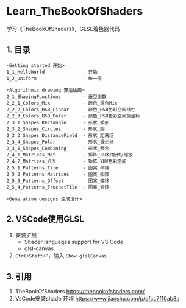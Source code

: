 # Learn_TheBookOfShaders
学习《TheBookOfShaders》，GLSL着色器代码

## 1. 目录
```
<Getting started 开始>
1_1_HelloWorld              - 开始
1_2_Uniform                 - 统一值

<Algorithmic drawing 算法绘画>
2_1_ShapingFunctions        - 造型函数
2_2_1_Colors_Mix            - 颜色_混合Mix
2_2_2_Colors_HSB_Linear     - 颜色_HSB色彩空间线性
2_2_3_Colors_HSB_Polar      - 颜色_HSB色彩空间极坐标
2_3_1_Shapes_Rectangle      - 形状_矩形
2_3_2_Shapes_Circles        - 形状_圆
2_3_3_Shapes_DistanceField  - 形状_距离场
2_3_4_Shapes_Polar          - 形状_极坐标
2_3_5_Shapes_Combining      - 形状_整合
2_4_1_Matrices_Mat          - 矩阵_平移/旋转/缩放
2_4_2_Matrices_YUV          - 矩阵_YUV色彩空间
2_5_1_Patterns_Tile         - 图案_平铺
2_5_2_Patterns_Matrices     - 图案_矩阵
2_5_3_Patterns_Offset       - 图案_偏移
2_5_4_Patterns_TruchetTile  - 图案_瓷砖

<Generative designs 生成设计>
```

## 2. VSCode使用GLSL

1. 安装扩展
    - Shader languages support for VS Code
    - glsl-canvas
2. `Ctrl+Shift+P`，输入 `Show glslCanvas`

## 3. 引用
1. TheBookOfShaders https://thebookofshaders.com/
2. VsCode安装shader环境 https://www.jianshu.com/p/dfcc7f10ab8a
